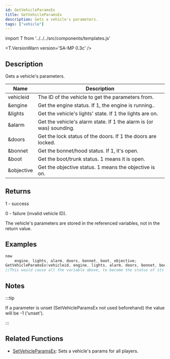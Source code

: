 ```yaml
---
id: GetVehicleParamsEx
title: GetVehicleParamsEx
description: Gets a vehicle's parameters.
tags: ["vehicle"]
---
```


import T from '../../../src/components/templates.js'

<T.VersionWarn version='SA-MP 0.3c' />

## Description

Gets a vehicle's parameters.

| Name       | Description                                                         |
| ---------- | ------------------------------------------------------------------- |
| vehicleid  | The ID of the vehicle to get the parameters from.                   |
| &engine    | Get the engine status. If 1, the engine is running..                |
| &lights    | Get the vehicle's lights' state. If 1 the lights are on.            |
| &alarm     | Get the vehicle's alarm state. If 1 the alarm is (or was) sounding. |
| &doors     | Get the lock status of the doors. If 1 the doors are locked.        |
| &bonnet    | Get the bonnet/hood status. If 1, it's open.                        |
| &boot      | Get the boot/trunk status. 1 means it is open.                      |
| &objective | Get the objective status. 1 means the objective is on.              |

## Returns

1 - success

0 - failure (invalid vehicle ID).

The vehicle's parameters are stored in the referenced variables, not in the return value.

## Examples

```c
new
	engine, lights, alarm, doors, bonnet, boot, objective;
GetVehicleParamsEx(vehicleid, engine, lights, alarm, doors, bonnet, boot, objective);
//This would cause all the variable above, to become the status of its subject.
```

## Notes

:::tip

If a parameter is unset (SetVehicleParamsEx not used beforehand) the value will be -1 ('unset').

:::

## Related Functions

- [SetVehicleParamsEx](SetVehicleParamsEx.md): Sets a vehicle's params for all players.
